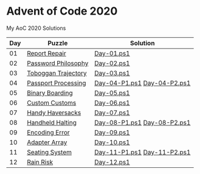 # Advent of Code 2020

My AoC 2020 Solutions

| Day | Puzzle | Solution |
|-----|--------|----------|
| 01 | [Report Repair](https://adventofcode.com/2020/day/1) | [Day-01.ps1](Day-01.ps1) |
| 02 | [Password Philosophy](https://adventofcode.com/2020/day/2) | [Day-02.ps1](Day-02.ps1) |
| 03 | [Toboggan Trajectory](https://adventofcode.com/2020/day/3) | [Day-03.ps1](Day-03.ps1) |
| 04 | [Passport Processing](https://adventofcode.com/2020/day/4) | [Day-04-P1.ps1](Day-04-P1.ps1) [Day-04-P2.ps1](Day-04-P2.ps1) |
| 05 | [Binary Boarding](https://adventofcode.com/2020/day/5) | [Day-05.ps1](Day-05.ps1) |
| 06 | [Custom Customs](https://adventofcode.com/2020/day/6) | [Day-06.ps1](Day-06.ps1) |
| 07 | [Handy Haversacks](https://adventofcode.com/2020/day/7) | [Day-07.ps1](Day-07.ps1) |
| 08 | [Handheld Halting](https://adventofcode.com/2020/day/8) | [Day-08-P1.ps1](Day-08-P1.ps1) [Day-08-P2.ps1](Day-08-P2.ps1) |
| 09 | [Encoding Error](https://adventofcode.com/2020/day/9) | [Day-09.ps1](Day-09.ps1) |
| 10 | [Adapter Array](https://adventofcode.com/2020/day/10) | [Day-10.ps1](Day-10.ps1) |
| 11 | [Seating System](https://adventofcode.com/2020/day/11) | [Day-11-P1.ps1](Day-11-P1.ps1) [Day-11-P2.ps1](Day-11-P2.ps1) |
| 12 | [Rain Risk](https://adventofcode.com/2020/day/12) | [Day-12.ps1](Day-12.ps1) |
